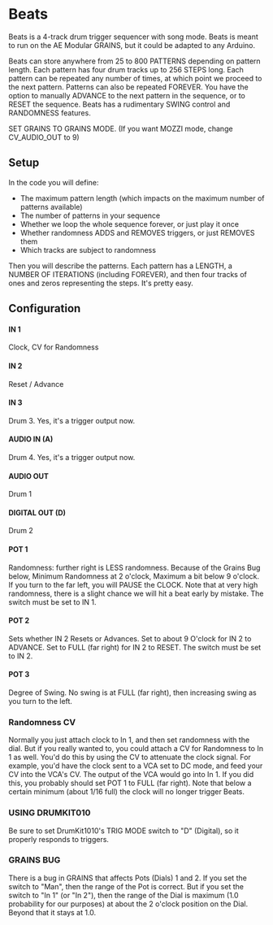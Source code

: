 # Beats

Beats is a 4-track drum trigger sequencer with song mode.  Beats is meant to run on the AE Modular GRAINS, but it could be adapted to any Arduino.

Beats can store anywhere from 25 to 800 PATTERNS depending on pattern length.   Each pattern has four drum tracks up to 256 STEPS long.  Each pattern can be repeated any number of times, at which point we proceed to the next pattern.  Patterns can also be repeated FOREVER.  You have the option to manually ADVANCE to the next pattern in the sequence, or to RESET the sequence.  Beats has a rudimentary SWING control and RANDOMNESS features.

SET GRAINS TO GRAINS MODE.  (If you want MOZZI mode, change CV_AUDIO_OUT to 9)

## Setup

In the code you will define:

- The maximum pattern length (which impacts on the maximum number of patterns available)
- The number of patterns in your sequence
- Whether we loop the whole sequence forever, or just play it once
- Whether randomness ADDS and REMOVES triggers, or just REMOVES them
- Which tracks are subject to randomness

Then you will describe the patterns.  Each pattern has a LENGTH, a NUMBER OF ITERATIONS (including FOREVER), and then four tracks of ones and zeros representing the steps.  It's pretty easy.

##  Configuration

#### IN 1
Clock, CV for Randomness
#### IN 2
Reset / Advance
#### IN 3
Drum 3.  Yes, it's a trigger output now.
#### AUDIO IN (A)
Drum 4.  Yes, it's a trigger output now.
#### AUDIO OUT
Drum 1
#### DIGITAL OUT (D) 
Drum 2
#### POT 1
Randomness: further right is LESS randomness.  Because of the Grains Bug below, Minimum Randomness at 2 o'clock, Maximum a bit below 9 o'clock.  If you turn to the far left, you will PAUSE the CLOCK.  Note that at very high randomness, there is a slight chance we will hit a beat early by mistake.  The switch must be set to IN 1.
#### POT 2

Sets whether IN 2 Resets or Advances.  Set to about 9 O'clock for IN 2 to ADVANCE.  Set to FULL (far right) for IN 2 to RESET.  The switch must be set to IN 2.
#### POT 3
Degree of Swing.  No swing is at FULL (far right), then increasing swing as you turn to the left.  

### Randomness CV

Normally you just attach clock to In 1, and then set randomness with the dial.  But if you really wanted to, you could attach a CV for Randomness to In 1 as well.  You'd do this by using the CV to attenuate the clock signal.  For example, you'd have the clock sent to a VCA set to DC mode, and feed your CV into the VCA's CV.  The output of the VCA would go into In 1.  If you did this, you probably should set POT 1 to FULL (far right).  Note that below a certain minimum (about 1/16 full) the clock will no longer trigger Beats.


### USING DRUMKIT010
Be sure to set DrumKit1010's TRIG MODE switch to "D" (Digital), so it properly responds to triggers.

### GRAINS BUG

There is a bug in GRAINS that affects Pots (Dials) 1 and 2.  If you set the switch to "Man", then the range of the Pot is correct.  But if you set the switch to "In 1" (or "In 2"), then the range of the Dial is maximum (1.0 probability for our purposes) at about the 2 o'clock position on the Dial.  Beyond that it stays at 1.0.



